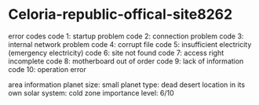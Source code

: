# Celoria-republic-offical-site8262
error codes
code 1: startup problem
code 2: connection problem
code 3: internal network problem
code 4: corrupt file
code 5: insufficient electricity (emergency electricity)
code 6: site not found
code 7: access right incomplete
code 8: motherboard out of order
code 9: lack of information
code 10: operation error

area information
planet size: small
planet type: dead desert
location in its own solar system: cold zone
importance level: 6/10




























































